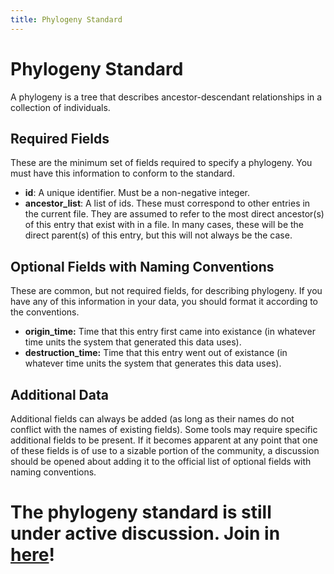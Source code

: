 ```yaml
---
title: Phylogeny Standard
---
```


# Phylogeny Standard

A phylogeny is a tree that describes ancestor-descendant relationships in a collection
of individuals.

## Required Fields

These are the minimum set of fields required to specify a phylogeny. You must have
this information to conform to the standard.

- **id**: A unique identifier. Must be a non-negative integer.
- **ancestor_list**: A list of ids. These must correspond to other entries in the current file. They are assumed to refer to the most direct ancestor(s) of this entry that exist with in a file. In many cases, these will be the direct parent(s) of this entry, but this will not always be the case.

## Optional Fields with Naming Conventions

These are common, but not required fields, for describing phylogeny. If you
have any of this information in your data, you should format it according to the conventions.

- **origin_time:** Time that this entry first came into existance (in whatever time units the system that generated this data uses).
- **destruction_time:** Time that this entry went out of existance (in whatever time units the system that generates this data uses).

## Additional Data

Additional fields can always be added (as long as their names do not conflict with the names of existing fields). Some tools may require specific additional fields to be present. If it becomes apparent at any point that one of these fields is of use to a sizable portion of the community, a discussion should be opened about adding it to the official list of optional fields with naming conventions.

# The phylogeny standard is still under active discussion. Join in [here](https://github.com/alife-data-standards/alife-data-standards/issues?q=is%3Aissue+is%3Aopen+label%3Aphylogeny)!
